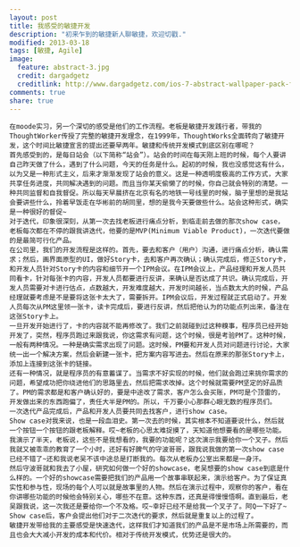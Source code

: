 ```yaml
---
layout: post
title: 我感受的敏捷开发
description: "初来乍到的敏捷新人聊敏捷，欢迎切戳."
modified: 2013-03-18
tags: [敏捷, Agile]
image:
  feature: abstract-3.jpg
  credit: dargadgetz
  creditlink: http://www.dargadgetz.com/ios-7-abstract-wallpaper-pack-for-iphone-5-and-ipod-touch-retina/
comments: true
share: true
---
```


    在moode实习，另一个深切的感受是他们的工作流程。老板是敏捷开发践行者，带我的ThoughtWorker传授了完整的敏捷开发理念，在1999年，ThoughtWorks全面转向了敏捷开发，这个时间比敏捷宣言的提出还要早两年。敏捷和传统开发模式到底区别在哪呢？
    首先感受到的，是每日站会（以下简称“站会”）。站会的时间在每天刚上班的时候，每个人要讲自己昨天做了什么，遇到了什么问题，今天的任务是什么。起初的时候，我也没感觉这有什么，以为又是一种形式主义，后来才渐渐发现了站会的意义。这是一种透明度极高的工作方式，大家共享任务进度，共同解决遇到的问题。而且当你某天偷懒了的时候，你自己就会特别的清楚。一种共同监督和自我督促。所以每天早晨挤在北京有名的地铁一号线里的时候，脑子里想的是我站会要讲些什么，拎着早饭走在华彬前的胡同里，想的是我今天要做些什么。站会这种形式，确实是一种很好的督促~
    对于迭代，印象很深刻，从第一次去找老板进行痛点分析，到临走前去做的那次show case，老板每次都在不停的跟我讲迭代，他要的是MVP(Minimum Viable Product)，一次迭代要做的是最简可行化产品。
    在公司里，我们的开发流程是这样的。首先，要去和客户（用户）沟通，进行痛点分析，确认需求；然后，画界面原型的UI，做好Story卡，去和客户再次确认；确认完成后，修正Story卡，和开发人员针对Story卡的内容和细节开一个IPM会议。在IPM会议上，产品经理和开发人员共同看卡，针对每张卡的内容，开发人员都要进行反讲，来确认是否达成了共识。确认完成后，开发人员需要对卡进行估点，点数越大，开发难度越大，开发时间越长，当点数太大的时候，产品经理就要考虑是不是要将这张卡太大了，需要拆开。IPM会议后，开发过程就正式启动了。开发人员每次从PM这里领一张卡，读卡完成后，要进行反讲，然后把他认为的功能点列出来，备注在这张Story卡上。
    一旦开发开始进行了，卡的内容就不能再修改了。我们之前就碰到过这种糗事，程序员已经开始开发了，突然，程序员跑过来跟我说，你这需求有问题，这个时候，很是考验PM了。这种时候，一般有两种情况。一种是确实需求出现了问题。这时候，PM要和开发人员对问题进行讨论，大家统一出一个解决方案，然后会新建一张卡，把方案内容写进去。然后在原来的那张Story卡上，添加上连接到这张卡的链接。
    还有一种情况，就是程序员的有意蓄谋了。当需求不好实现的时候，他们就会跑过来挑你需求的问题，希望成功把你绕进他们的思路里去，然后把需求改掉。这个时候就需要PM坚定的好品质了。PM的需求都是和客户确认好的，要是中途改了需求，客户怎么会买账，PM可是个顶雷的，开发做出来的东西跑偏了，责任大半是PM的。所以，千万要小心那群心眼无数的程序员们。
    一次迭代产品完成后，产品和开发人员要共同去找客户，进行show case。
    Show case对我来说，也是一段血泪史。第一次去的时候，其实根本不知道要说什么，然后就一个按钮一个按钮的跟老板解释。哎~老板的心思太难捉摸了，天知道他想要看的是哪些功能。我演示了半天，老板说，这些不是我想看的，我要的功能呢？这次演示我要给你一个叉子。然后我就又被乖乖的教育了一个小时，还好有好脾气的守波哥哥，跟我说我做的第一次show case已经不错了~还和我说老吴不该中途总是打断我的。每次从老板办公室出来都是一身汗。
    然后守波哥就和我去了小屋，研究如何做一个好的showcase，老吴想要的show case到底是什么样的。一个好的showcase需要把我们的产品用一个故事串联起来，演示给客户。为了保证真实性和参与性，现场的每个人可以就是故事里的人物。然后在演示过程中，观察你的客户，看在你讲哪些功能的时候他会特别关心，哪些不在意。这种东西，还真是得慢慢悟啊。直到最后，老吴跟我说，这一次我还是要给你一个不及格。哎~幸好已经不是给我一个叉子了。阿Q一下好了~
    Show case后，客户会提出他们对于二次迭代的要求，然后就是重复以上的过程了。
    敏捷开发带给我的主要感受是快速迭代，这样我们才知道我们的产品是不是市场上所需要的，而且也会大大减小开发的成本和代价。相对于传统开发模式，优势还是很大的。